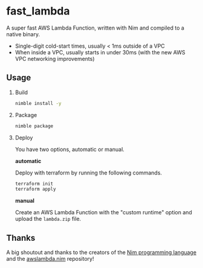 # fast_lambda

A super fast AWS Lambda Function, written with Nim and compiled to a native binary.

- Single-digit cold-start times, usually < 1ms outside of a VPC
- When inside a VPC, usually starts in under 30ms (with the new AWS VPC networking improvements)

## Usage

1. Build

    ```sh
    nimble install -y
    ```

2. Package

    ```sh
    nimble package
    ```

3. Deploy

    You have two options, automatic or manual.

    **automatic**

    Deploy with terraform by running the following commands.

    ```sh
    terraform init
    terraform apply
    ```

    **manual**

    Create an AWS Lambda Function with the "custom runtime" option and upload the `lambda.zip` file.

## Thanks

A big shoutout and thanks to the creators of the [Nim programming language](https://nim-lang.org/) and the [awslambda.nim](https://github.com/lambci/awslambda.nim) repository!
